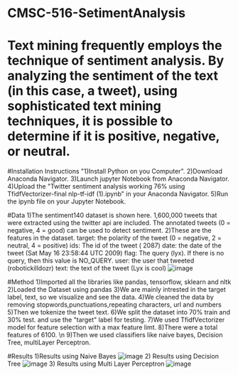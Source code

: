 # CMSC-516-SetimentAnalysis

# Text mining frequently employs the technique of sentiment analysis. By analyzing the sentiment of the text (in this case, a tweet), using sophisticated text mining techniques, it is possible to determine if it is positive, negative, or neutral.

#Installation Instructions
 "1)Install Python on you Computer". 
 2)Download Anaconda Navigator. 
 3)Launch jupyter Notebook from Anaconda Navigator.
 4)Upload the "Twitter sentiment analysis working 76% using TfidfVectorizer-final nlp-tf-idf (1).ipynb" in your Anaconda Navigator.
 5)Run the ipynb file on your Jupyter Notebook. 
 
#Data
1)The sentiment140 dataset is shown here. 1,600,000 tweets that were extracted using the twitter api are included. The annotated tweets (0 = negative, 4 = good) can be used to detect sentiment. 
2)These are the features in the dataset. 
  target: the polarity of the tweet (0 = negative, 2 = neutral, 4 = positive)
  ids: The id of the tweet ( 2087)
  date: the date of the tweet (Sat May 16 23:58:44 UTC 2009)
  flag: The query (lyx). If there is no query, then this value is NO_QUERY.
  user: the user that tweeted (robotickilldozr)
  text: the text of the tweet (Lyx is cool)
  ![image](https://user-images.githubusercontent.com/46966138/196498725-8ded1e3c-42cb-40c5-9d07-e74de1b4ce19.png)


 
#Method
1)Imported all the libraries like pandas, tensorflow, sklearn and nltk 
2)Loaded the Dataset using pandas 
3)We are mainly intrested in the target label, text, so we visualize and see the data. 
4)We cleaned the data by removing stopwords,punctuations,repeating characters, url and numbers 
5)Then we tokenize the tweet text. 
6)We split the dataset into 70% train and 30% test. and use the "target" label for testing. 
7)We used TfidfVectorizer model for feature selection with a max feature limt. 
8)There were a total features of 6100. \n
9)Then we used classifiers like naive bayes, Decision Tree, multiLayer Perceptron. 

#Results
1)Results using Naive Bayes
 ![image](https://user-images.githubusercontent.com/46966138/196499082-f354d6ea-fbe7-4170-9d96-feb095796fbd.png)
2) Results using Decision Tree
 ![image](https://user-images.githubusercontent.com/46966138/196499770-2ee88b64-75da-46e6-9fc9-73fba454a95b.png)
3) Results using Multi Layer Perceptron
  ![image](https://user-images.githubusercontent.com/46966138/196499888-fc3f8adb-2543-4017-9bb3-3d55ce234ac8.png)


 
